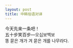 ```yaml
---
layout: post
title: 中韩俗语对译
---
```


<p>今天先来一条吧！<br />五十步笑百步&#8212;오십보백보<br />똥 묻은 개가 겨 묻은 개를 나무라다.</p>

